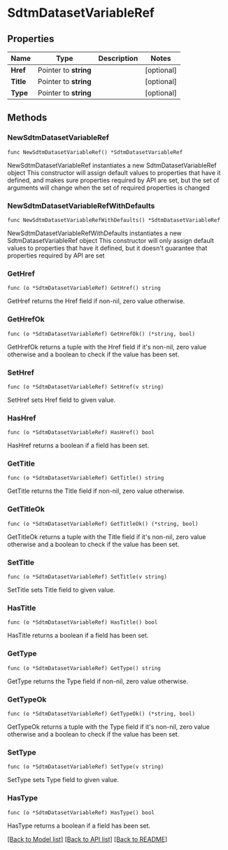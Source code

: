 # SdtmDatasetVariableRef

## Properties

Name | Type | Description | Notes
------------ | ------------- | ------------- | -------------
**Href** | Pointer to **string** |  | [optional] 
**Title** | Pointer to **string** |  | [optional] 
**Type** | Pointer to **string** |  | [optional] 

## Methods

### NewSdtmDatasetVariableRef

`func NewSdtmDatasetVariableRef() *SdtmDatasetVariableRef`

NewSdtmDatasetVariableRef instantiates a new SdtmDatasetVariableRef object
This constructor will assign default values to properties that have it defined,
and makes sure properties required by API are set, but the set of arguments
will change when the set of required properties is changed

### NewSdtmDatasetVariableRefWithDefaults

`func NewSdtmDatasetVariableRefWithDefaults() *SdtmDatasetVariableRef`

NewSdtmDatasetVariableRefWithDefaults instantiates a new SdtmDatasetVariableRef object
This constructor will only assign default values to properties that have it defined,
but it doesn't guarantee that properties required by API are set

### GetHref

`func (o *SdtmDatasetVariableRef) GetHref() string`

GetHref returns the Href field if non-nil, zero value otherwise.

### GetHrefOk

`func (o *SdtmDatasetVariableRef) GetHrefOk() (*string, bool)`

GetHrefOk returns a tuple with the Href field if it's non-nil, zero value otherwise
and a boolean to check if the value has been set.

### SetHref

`func (o *SdtmDatasetVariableRef) SetHref(v string)`

SetHref sets Href field to given value.

### HasHref

`func (o *SdtmDatasetVariableRef) HasHref() bool`

HasHref returns a boolean if a field has been set.

### GetTitle

`func (o *SdtmDatasetVariableRef) GetTitle() string`

GetTitle returns the Title field if non-nil, zero value otherwise.

### GetTitleOk

`func (o *SdtmDatasetVariableRef) GetTitleOk() (*string, bool)`

GetTitleOk returns a tuple with the Title field if it's non-nil, zero value otherwise
and a boolean to check if the value has been set.

### SetTitle

`func (o *SdtmDatasetVariableRef) SetTitle(v string)`

SetTitle sets Title field to given value.

### HasTitle

`func (o *SdtmDatasetVariableRef) HasTitle() bool`

HasTitle returns a boolean if a field has been set.

### GetType

`func (o *SdtmDatasetVariableRef) GetType() string`

GetType returns the Type field if non-nil, zero value otherwise.

### GetTypeOk

`func (o *SdtmDatasetVariableRef) GetTypeOk() (*string, bool)`

GetTypeOk returns a tuple with the Type field if it's non-nil, zero value otherwise
and a boolean to check if the value has been set.

### SetType

`func (o *SdtmDatasetVariableRef) SetType(v string)`

SetType sets Type field to given value.

### HasType

`func (o *SdtmDatasetVariableRef) HasType() bool`

HasType returns a boolean if a field has been set.


[[Back to Model list]](../README.md#documentation-for-models) [[Back to API list]](../README.md#documentation-for-api-endpoints) [[Back to README]](../README.md)


